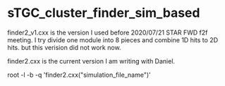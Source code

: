 # sTGC_cluster_finder_sim_based

finder2_v1.cxx is the version I used before 2020/07/21 STAR FWD f2f meeting. I try divide one module into 8 pieces and combine 1D hits to 2D hits.
but this verision did not work now.

finder2.cxx is the current version I am writing with Daniel. 

root -l -b -q 'finder2.cxx("simulation_file_name")'
